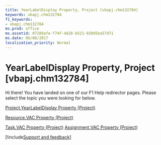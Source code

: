```yaml
---
title: YearLabelDisplay Property, Project [vbapj.chm132784]
keywords: vbapj.chm132784
f1_keywords:
- vbapj.chm132784
ms.prod: office
ms.assetid: 07289afe-f74f-4d28-b521-920d5ba57d71
ms.date: 06/08/2017
localization_priority: Normal
---
```



# YearLabelDisplay Property, Project [vbapj.chm132784]

Hi there! You have landed on one of our F1 Help redirector pages. Please select the topic you were looking for below.

[Project.YearLabelDisplay Property (Project)](https://msdn.microsoft.com/library/b15f8460-45cb-0383-4d70-14c506ea364a%28Office.15%29.aspx)

[Resource.VAC Property (Project)](https://msdn.microsoft.com/library/ad0f461c-5f8d-1bcd-e5c7-9d127030b291%28Office.15%29.aspx)

[Task.VAC Property (Project)](https://msdn.microsoft.com/library/0d72b0a0-0020-cd8b-648b-e86593cbaeef%28Office.15%29.aspx)
[Assignment.VAC Property (Project)](https://msdn.microsoft.com/library/27188491-ee6a-f9cf-60d9-ec2876b0c528%28Office.15%29.aspx)

[!include[Support and feedback](~/includes/feedback-boilerplate.md)]